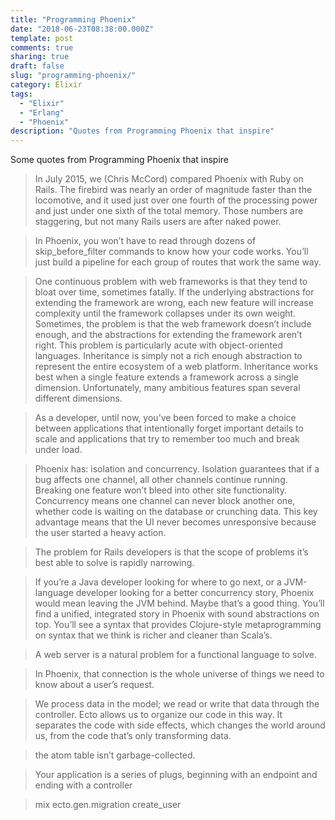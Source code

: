 ```yaml
---
title: "Programming Phoenix"
date: "2018-06-23T08:38:00.000Z"
template: post
comments: true
sharing: true
draft: false
slug: "programming-phoenix/"
category: Elixir
tags:
  - "Elixir"
  - "Erlang"
  - "Phoenix"
description: "Quotes from Programming Phoenix that inspire"
---
```


Some quotes from Programming Phoenix that inspire

> In July 2015, we (Chris McCord) compared
> Phoenix with Ruby on Rails. The firebird was nearly an order of magnitude
> faster than the locomotive, and it used just over one fourth of the processing
> power and just under one sixth of the total memory. Those numbers are
> staggering, but not many Rails users are after naked power.

> In Phoenix, you won’t have to read through dozens of
> skip_before_filter commands to know how your code works. You’ll just build a
> pipeline for each group of routes that work the same way.

> One continuous problem with web frameworks is that they tend to bloat over
> time, sometimes fatally. If the underlying abstractions for extending the
> framework are wrong, each new feature will increase complexity until the
> framework collapses under its own weight. Sometimes, the problem is that
> the web framework doesn’t include enough, and the abstractions for extending
> the framework aren’t right.
> This problem is particularly acute with object-oriented languages. Inheritance
> is simply not a rich enough abstraction to represent the entire ecosystem of
> a web platform. Inheritance works best when a single feature extends a
> framework across a single dimension. Unfortunately, many ambitious features
> span several different dimensions.

> As a developer,
> until now, you’ve been forced to make a choice between applications that
> intentionally forget important details to scale and applications that try to
> remember too much and break under load.

> Phoenix has:
> isolation and concurrency. Isolation guarantees that if a bug affects one
> channel, all other channels continue running. Breaking one feature won’t
> bleed into other site functionality. Concurrency means one channel can never
> block another one, whether code is waiting on the database or crunching
> data. This key advantage means that the UI never becomes unresponsive
> because the user started a heavy action.

> The problem for Rails developers is
> that the scope of problems it’s best able to solve is rapidly narrowing.

> If you’re a Java developer looking for where to go next, or a JVM-language
> developer looking for a better concurrency story, Phoenix would mean leaving
> the JVM behind. Maybe that’s a good thing. You’ll find a unified, integrated
> story in Phoenix with sound abstractions on top. You’ll see a syntax that
> provides Clojure-style metaprogramming on syntax that we think is richer
> and cleaner than Scala’s.

> A web server is a natural problem for
> a functional language to solve.

> In Phoenix, that connection is the whole universe of things we need to know
> about a user’s request.

> We process data in the model; we read or write that data through
> the controller. Ecto allows us to organize our code in this way. It separates
> the code with side effects, which changes the world around us, from the code
> that’s only transforming data.

> the atom table isn’t garbage-collected.

> Your application is a series of plugs, beginning with an endpoint
> and ending with a controller

> mix ecto.gen.migration create_user

